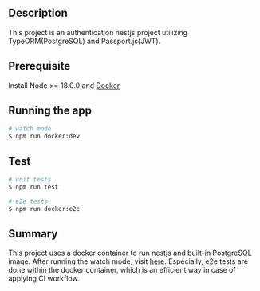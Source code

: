 ## Description

This project is an authentication nestjs project utilizing TypeORM(PostgreSQL) and Passport.js(JWT).

## Prerequisite

Install Node >= 18.0.0 and [Docker](https://docs.docker.com/engine/install/ubuntu/)

## Running the app

```bash
# watch mode
$ npm run docker:dev
```

## Test

```bash
# unit tests
$ npm run test

# e2e tests
$ npm run docker:e2e
```

## Summary

This project uses a docker container to run nestjs and built-in PostgreSQL image.
After running the watch mode, visit [here](http://localhost:3000/help).
Especially, e2e tests are done within the docker container, which is an efficient way in case of applying CI workflow.
